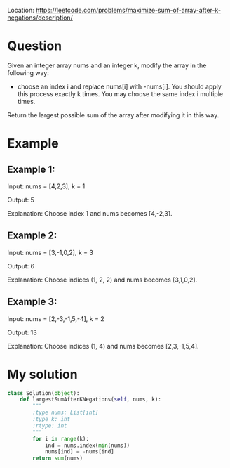 Location: https://leetcode.com/problems/maximize-sum-of-array-after-k-negations/description/
# Question
Given an integer array nums and an integer k, modify the array in the following way:

- choose an index i and replace nums[i] with -nums[i].
You should apply this process exactly k times. You may choose the same index i multiple times.

Return the largest possible sum of the array after modifying it in this way.

# Example
## Example 1:

Input: nums = [4,2,3], k = 1

Output: 5

Explanation: Choose index 1 and nums becomes [4,-2,3].
## Example 2:

Input: nums = [3,-1,0,2], k = 3

Output: 6

Explanation: Choose indices (1, 2, 2) and nums becomes [3,1,0,2].

## Example 3:

Input: nums = [2,-3,-1,5,-4], k = 2

Output: 13

Explanation: Choose indices (1, 4) and nums becomes [2,3,-1,5,4].

# My solution 
```python
class Solution(object):
    def largestSumAfterKNegations(self, nums, k):
        """
        :type nums: List[int]
        :type k: int
        :rtype: int
        """
        for i in range(k):
            ind = nums.index(min(nums))
            nums[ind] = -nums[ind]
        return sum(nums)
        
```
